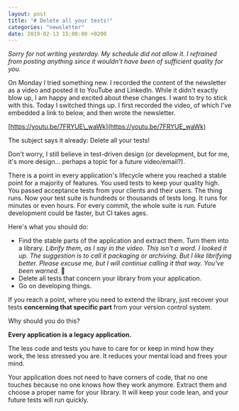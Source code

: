 ```yaml
---
layout: post
title: "# Delete all your tests!"
categories: "newsletter"
date: 2019-02-13 15:00:00 +0200
---
```


_Sorry for not writing yesterday. My schedule did not allow it. I refrained from posting anything since it wouldn't have been of sufficient quality for you._

On Monday I tried something new. I recorded the content of the newsletter as a video and posted it to YouTube and LinkedIn. While it didn't exactly blow up, I am happy and excited about these changes. I want to try to stick with this.
Today I switched things up. I first recorded the video, of which I've embedded a link to below, and then wrote the newsletter.

[https://youtu.be/7FRYUE\_waWk](https://youtu.be/7FRYUE_waWk)

The subject says it already: Delete all your tests!

Don't worry, I still believe in test-driven design (or development, but for me, it's more design... perhaps a topic for a future video/email?).

There is a point in every application's lifecycle where you reached a stable point for a majority of features. You used tests to keep your quality high. You passed acceptance tests from your clients and their users. The thing runs. Now your test suite is hundreds or thousands of tests long. It runs for minutes or even hours. For every commit, the whole suite is run. Future development could be faster, but CI takes ages.

Here's what you should do:

- Find the stable parts of the application and extract them. Turn them into a library. _Librify them, as I say in the video. This isn't a word. I looked it up. The suggestion is to call it packaging or archiving. But I like librifying better. Please excuse me, but I will continue calling it that way. You've been warned._ 🚨
- Delete all tests that concern your library from your application.
- Go on developing things.

If you reach a point, where you need to extend the library, just recover your tests **concerning that specific part** from your version control system.

Why should you do this?

**Every application is a legacy application.**

The less code and tests you have to care for or keep in mind how they work, the less stressed you are. It reduces your mental load and frees your mind.

Your application does not need to have corners of code, that no one touches because no one knows how they work anymore. Extract them and choose a proper name for your library. It will keep your code lean, and your future tests will run quickly.